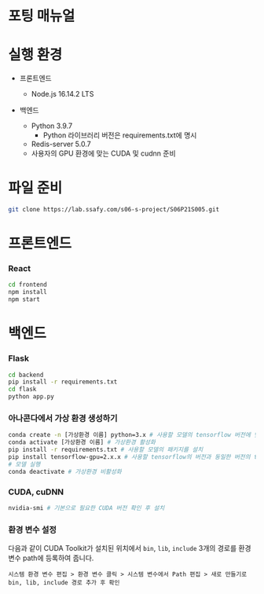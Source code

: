 # 포팅 매뉴얼

# 실행 환경

- 프론트엔드

  - Node.js 16.14.2 LTS

- 백엔드

  - Python 3.9.7
    - Python 라이브러리 버전은 requirements.txt에 명시
  - Redis-server 5.0.7
  - 사용자의 GPU 환경에 맞는 CUDA 및 cudnn 준비

  

# 파일 준비

```bash
git clone https://lab.ssafy.com/s06-s-project/S06P21S005.git
```



# 프론트엔드

### React

```bash
cd frontend
npm install
npm start
```



# 백엔드

### Flask

```bash
cd backend
pip install -r requirements.txt
cd flask
python app.py
```



### **아나콘다에서 가상 환경 생성하기**

```bash
conda create -n [가상환경 이름] python=3.x # 사용할 모델의 tensorflow 버전에 맞게 python 버전을 설치해줍니다.
conda activate [가상환경 이름] # 가상환경 활성화
pip install -r requirements.txt # 사용할 모델의 패키지를 설치
pip install tensorflow-gpu=2.x.x # 사용할 tensorflow의 버전과 동일한 버전의 tensorflow-gpu 버전을 설치합니다. 필수는 아니지만 GPU를 사용한 연산이 CPU를 사용한 연산보다 수십배 빠르므로 설치를 권장합니다.
# 모델 실행
conda deactivate # 가상환경 비활성화
```



### CUDA, cuDNN

```bash
nvidia-smi # 기본으로 필요한 CUDA 버전 확인 후 설치
```



### **환경 변수 설정**

다음과 같이 CUDA Toolkit가 설치된 위치에서 `bin`, `lib`, `include` 3개의 경로를 환경 변수 path에 등록하여 줍니다.

`시스템 환경 변수 편집 > 환경 변수 클릭 > 시스템 변수에서 Path 편집 > 새로 만들기로 bin, lib, include 경로 추가 후 확인`

